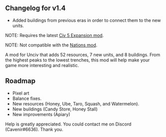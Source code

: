## Changelog for v1.4
- Added buildings from previous eras in order to connect them to the new units.

NOTE: Requires the latest [Civ 5 Expansion mod](https://cdn.discordapp.com/attachments/718432409816662118/718474451200638976/Civ5ExpansionModv3.1.zip).

NOTE: Not compatible with the [Nations mod](https://cdn.discordapp.com/attachments/664739473367760908/716587450323173416/Nations.zip).

A mod for Unciv that adds 52 resources, 7 new units, and 8 buildings. From the highest peaks to the lowest trenches, this mod will help make your game more interesting and realistic.

## Roadmap
- Pixel art
- Balance fixes.
- New resources (Honey, Ube, Taro, Squash, and Watermelon).
- New buildings (Candy Store, Honey Stall)
- New improvements (Apiary)

Help is greatly appreciated. You could contact me on Discord (Cavenir#6636). Thank you.
